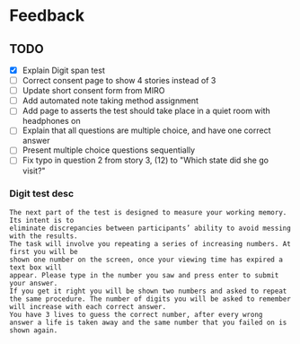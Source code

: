 # Feedback

## TODO

- [x] Explain Digit span test
- [ ] Correct consent page to show 4 stories instead of 3
- [ ] Update short consent form from MIRO
- [ ] Add automated note taking method assignment
- [ ] Add page to asserts the test should take place in a quiet room with headphones on
- [ ] Explain that all questions are multiple choice, and have one correct answer
- [ ] Present multiple choice questions sequentially
- [ ] Fix typo in question 2 from story 3, (12) to "Which state did she go visit?"

### Digit  test desc

```english
The next part of the test is designed to measure your working memory. Its intent is to
eliminate discrepancies between participants’ ability to avoid messing with the results.
The task will involve you repeating a series of increasing numbers. At first you will be
shown one number on the screen, once your viewing time has expired a text box will
appear. Please type in the number you saw and press enter to submit your answer.
If you get it right you will be shown two numbers and asked to repeat the same procedure. The number of digits you will be asked to remember will increase with each correct answer.
You have 3 lives to guess the correct number, after every wrong
answer a life is taken away and the same number that you failed on is shown again.
```
